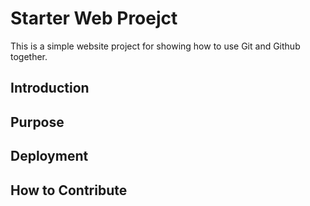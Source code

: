 # Starter Web Proejct

This is a simple website project for showing how to use Git and Github together.

## Introduction

## Purpose

## Deployment

## How to Contribute